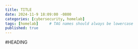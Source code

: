 ```yaml
---
title: TITLE
date: 2024-11-9 18:09:00 -0800
categories: [cybersecurity, homelab]
tags: [homelab]     # TAG names should always be lowercase
published: true
---
```

#HEADING
